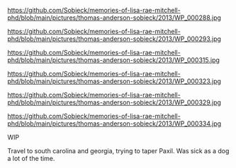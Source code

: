 https://github.com/Sobieck/memories-of-lisa-rae-mitchell-phd/blob/main/pictures/thomas-anderson-sobieck/2013/WP_000288.jpg

https://github.com/Sobieck/memories-of-lisa-rae-mitchell-phd/blob/main/pictures/thomas-anderson-sobieck/2013/WP_000293.jpg

https://github.com/Sobieck/memories-of-lisa-rae-mitchell-phd/blob/main/pictures/thomas-anderson-sobieck/2013/WP_000315.jpg

https://github.com/Sobieck/memories-of-lisa-rae-mitchell-phd/blob/main/pictures/thomas-anderson-sobieck/2013/WP_000323.jpg

https://github.com/Sobieck/memories-of-lisa-rae-mitchell-phd/blob/main/pictures/thomas-anderson-sobieck/2013/WP_000329.jpg

https://github.com/Sobieck/memories-of-lisa-rae-mitchell-phd/blob/main/pictures/thomas-anderson-sobieck/2013/WP_000334.jpg

WIP

Travel to south carolina and georgia, trying to taper Paxil. Was sick as a dog a lot of the time.